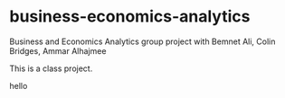 # business-economics-analytics
Business and Economics Analytics group project with Bemnet Ali, Colin Bridges, Ammar Alhajmee

This is a class project.

hello


